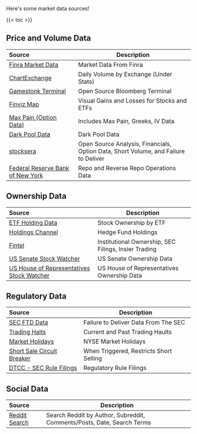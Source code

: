 Here's some market data sources!

{{< toc >}}

## Price and Volume Data
| Source | Description
:---|---
| [Finra Market Data](http://finra-markets.morningstar.com/MarketData/EquityOptions/default.jsp) | Market Data From Finra
| [ChartExchange](https://chartexchange.com) | Daily Volume by Exchange (Under Stats)
| [Gamestonk Terminal](https://github.com/GamestonkTerminal/GamestonkTerminal) | Open Source Bloomberg Terminal
| [Finviz Map](https://finviz.com/map.ashx) | Visual Gains and Losses for Stocks and ETFs
| [Max Pain (Option Data)](https://maximum-pain.com) | Includes Max Pain, Greeks, IV Data
| [Dark Pool Data](https://www.stockgrid.io/darkpools) | Dark Pool Data
| [stocksera](https://stocksera.pythonanywhere.com/) | Open Source Analysis, Financials, Option Data, Short Volume, and Failure to Deliver
| [Federal Reserve Bank of New York](https://apps.newyorkfed.org/markets/autorates/tomo-results-display?SHOWMORE=TRUE&startDate=01/01/2000&enddate=01/01/2000) | Repo and Reverse Repo Operations Data

## Ownership Data
| Source | Description
:---|---
| [ETF Holding Data](https://www.etf.com/etfanalytics/etf-stock-finder) | Stock Ownership by ETF
| [Holdings Channel](https://www.holdingschannel.com/bystock/) | Hedge Fund Holdings
| [Fintel](https://fintel.io/) | Institutional Ownership, SEC Filings, Insier Trading
| [US Senate Stock Watcher](https://senatestockwatcher.com/) | US Senate Ownership Data
| [US House of Representatives Stock Watcher](https://housestockwatcher.com/) | US House of Representatives Ownership Data

## Regulatory Data
| Source | Description
:---|---
| [SEC FTD Data](https://www.sec.gov/data/foiadocsfailsdatahtm) | Failure to Deliver Data From The SEC
| [Trading Halts](https://nasdaqtrader.com/trader.aspx?id=TradeHalts) | Current and Past Trading Haults
| [Market Holidays](https://www.nyse.com/markets/hours-calendars) | NYSE Market Holidays
| [Short Sale Circuit Breaker](https://www.nasdaqtrader.com/trader.aspx?id=ShortSaleCircuitBreaker) | When Triggered, Restricts Short Selling
| [DTCC - SEC Rule Filings](https://www.dtcc.com/legal/sec-rule-filings) | Regulatory Rule Filings

## Social Data
| Source | Description
:---|---
| [Reddit Search](https://camas.github.io/reddit-search/) | Search Reddit by Author, Subreddit, Comments/Posts, Date, Search Terms
